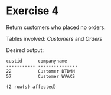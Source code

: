 # Exercise 4

Return customers who placed no orders.

Tables involved: *Customers* and *Orders*

Desired output:

```
custid      companyname
----------- ---------------
22          Customer DTDMN
57          Customer WVAXS

(2 row(s) affected)
```